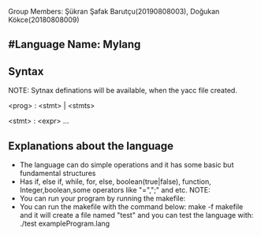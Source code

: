 Group Members: Şükran Şafak Barutçu(20190808003), Doğukan Kökce(20180808009)

#Language Name: Mylang
--

## Syntax
NOTE: Sytnax definations will be available, when the yacc file created.

\<prog\> : \<stmt\> | \<stmts\>

\<stmt\> : \<expr\> ...

## Explanations about the language

- The language can do simple operations and it has some basic but fundamental structures
- Has if, else if, while, for, else, boolean(true|false), function, Integer,boolean,some operators like "=",";"
and etc.
NOTE: 
- You can run your program by running the makefile:
- You can run the makefile with the command below:
  make -f makefile and it will create a file named "test" and you can test the language with:
  ./test exampleProgram.lang
